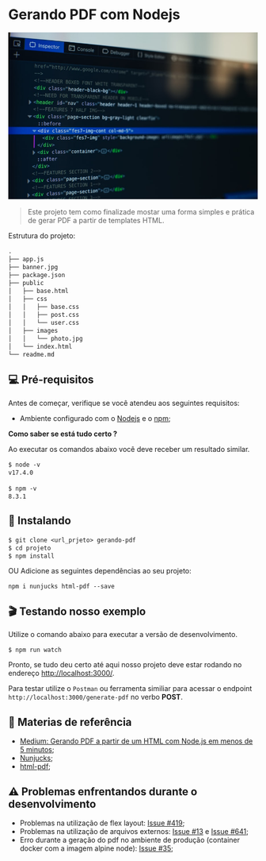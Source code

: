 # Gerando PDF com Nodejs

<img src="./banner.jpg" alt="Imagem de apresentação">

> Este projeto tem como finalizade mostar uma forma simples e prática de gerar PDF a partir de templates HTML.

Estrutura do projeto:

```shell
.
├── app.js
├── banner.jpg
├── package.json
├── public
│   ├── base.html
│   ├── css
│   │   ├── base.css
│   │   ├── post.css
│   │   └── user.css
│   ├── images
│   │   └── photo.jpg
│   └── index.html
└── readme.md
```

## 💻 Pré-requisitos

Antes de começar, verifique se você atendeu aos seguintes requisitos:

* Ambiente configurado com o [Nodejs](https://nodejs.org/en/) e o [npm](https://docs.npmjs.com/downloading-and-installing-node-js-and-npm);

**Como saber se está tudo certo ?**

Ao executar os comandos abaixo você deve receber um resultado similar.

```shell
$ node -v
v17.4.0

$ npm -v
8.3.1
```

## 🚀 Instalando

```shell
$ git clone <url_prjeto> gerando-pdf
$ cd projeto
$ npm install
```

OU Adicione as seguintes dependências ao seu projeto:

```shell
npm i nunjucks html-pdf --save
```

## 🎬 Testando nosso exemplo

Utilize o comando abaixo para executar a versão de desenvolvimento.

```
$ npm run watch
```

Pronto, se tudo deu certo até aqui nosso projeto deve estar rodando no endereço [http://localhost:3000/](http://localhost:3000/).

Para testar utilize o `Postman` ou ferramenta similiar para acessar o endpoint `http://localhost:3000/generate-pdf` no verbo **POST**.

## 📖 Materias de referência

* [Medium: Gerando PDF a partir de um HTML com Node.js em menos de 5 minutos](https://medium.com/@hectorgrecco/gerando-pdf-a-partir-de-um-html-com-node-js-em-menos-de-5-minutos-b0a3c4b4a271);
* [Nunjucks](https://mozilla.github.io/nunjucks/);
* [html-pdf](https://github.com/marcbachmann/node-html-pdf);

## ⚠️ Problemas enfrentandos durante o desenvolvimento

* Problemas na utilização de flex layout: [Issue #419](https://github.com/marcbachmann/node-html-pdf/issues/419);
* Problemas na utilização de arquivos externos: [Issue #13](https://github.com/marcbachmann/node-html-pdf/issues/13) e [Issue #641](https://github.com/marcbachmann/node-html-pdf/issues/641);
* Erro durante a geração do pdf no ambiente de produção (container docker com a imagem alpine node): [Issue #35](https://github.com/marcbachmann/node-html-pdf/issues/35);